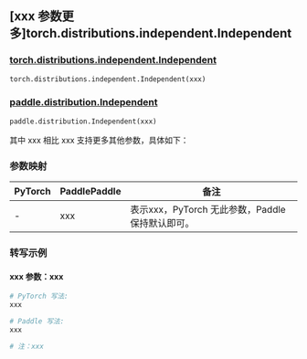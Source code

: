 ## [xxx 参数更多]torch.distributions.independent.Independent

### [torch.distributions.independent.Independent](https://pytorch.org/docs/1.13/distributions.html#torch.distributions.independent.Independent)

```python
torch.distributions.independent.Independent(xxx)
```

### [paddle.distribution.Independent](https://www.paddlepaddle.org.cn/documentation/docs/zh/api/paddle/distribution/Independent_cn.html)

```python
paddle.distribution.Independent(xxx)
```

其中 xxx 相比 xxx 支持更多其他参数，具体如下：

### 参数映射

| PyTorch | PaddlePaddle | 备注 |
| ------- | ------------ | ---- |
|    -    |    xxx    | 表示xxx，PyTorch 无此参数，Paddle 保持默认即可。 |

### 转写示例

#### xxx 参数：xxx
``` python
# PyTorch 写法:
xxx

# Paddle 写法:
xxx

# 注：xxx
```
